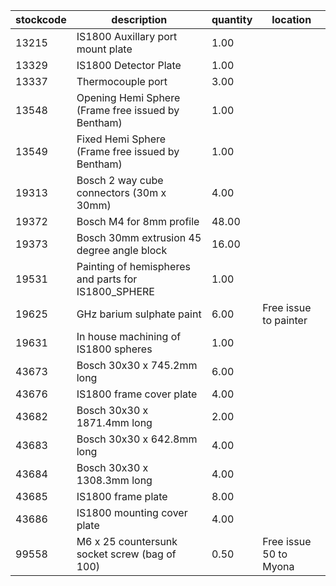 |stockcode|description|quantity|location|
|---------|-----------|--------|--------|
|13215|IS1800 Auxillary port mount plate|1.00||
|13329|IS1800 Detector Plate|1.00||
|13337|Thermocouple port|3.00||
|13548|Opening Hemi Sphere (Frame free issued by Bentham)|1.00||
|13549|Fixed Hemi Sphere (Frame free issued by Bentham)|1.00||
|19313|Bosch 2 way cube connectors (30m x 30mm)|4.00||
|19372|Bosch M4 for 8mm profile|48.00||
|19373|Bosch 30mm extrusion 45 degree angle block|16.00||
|19531|Painting of hemispheres and parts for IS1800_SPHERE|1.00||
|19625|GHz barium sulphate paint|6.00|Free issue to painter|
|19631|In house machining of IS1800 spheres|1.00||
|43673|Bosch 30x30 x 745.2mm long|6.00||
|43676|IS1800 frame cover plate|4.00||
|43682|Bosch 30x30 x  1871.4mm long|2.00||
|43683|Bosch 30x30 x  642.8mm long|4.00||
|43684|Bosch 30x30 x  1308.3mm long|4.00||
|43685|IS1800 frame plate|8.00||
|43686|IS1800 mounting cover plate|4.00||
|99558|M6 x 25 countersunk socket screw (bag of 100)|0.50|Free issue 50 to Myona|
